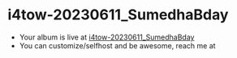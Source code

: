 # i4tow-20230611_SumedhaBday
- Your album is live at [i4tow-20230611_SumedhaBday](https://rathnasorg.github.io/i4tow/a/i4tow-20230611_SumedhaBday/0/d750rw.github.io)
- You can customize/selfhost and be awesome, reach me at 
